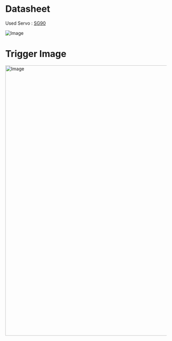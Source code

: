 # Datasheet 
Used Servo : [SG90](http://www.ee.ic.ac.uk/pcheung/teaching/DE1_EE/stores/sg90_datasheet.pdf)

![Image](https://github.com/user-attachments/assets/a586689b-f2da-4e42-80e7-cda781810d78)

# Trigger Image
<img width="1920" height="842" alt="Image" src="https://github.com/user-attachments/assets/75b99fdc-082e-4809-a5ec-7aa9944c0788" />
